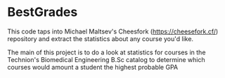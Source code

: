 # BestGrades
This code taps into Michael Maltsev's Cheesfork (https://cheesefork.cf/) repository and extract the statistics about any course you'd like.

The main of this project is to do a look at statistics for courses in the Technion's Biomedical Engineering B.Sc catalog to determine which courses would amount a student the highest probable GPA
